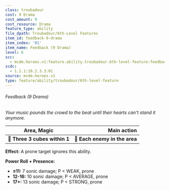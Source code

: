```yaml
---
class: troubadour
cost: 9 Drama
cost_amount: 9
cost_resource: Drama
feature_type: ability
file_dpath: Troubadour/6th-Level Features
item_id: feedback-9-drama
item_index: '01'
item_name: Feedback (9 Drama)
level: 6
scc:
  - mcdm.heroes.v1:feature.ability.troubadour.6th-level-feature:feedback-9-drama
scdc:
  - 1.1.1:10.2.3.3:01
source: mcdm.heroes.v1
type: feature/ability/troubadour/6th-level-feature
---
```


###### Feedback (9 Drama)

*Your music pounds the crowd to the beat until their hearts can't stand it anymore.*

| **Area, Magic**               |               **Main action** |
| ----------------------------- | ----------------------------: |
| **📏 Three 3 cubes within 1** | **🎯 Each enemy in the area** |

**Effect:** A prone target ignores this ability.

**Power Roll + Presence:**

- **≤11:** 7 sonic damage; P < WEAK, prone
- **12-16:** 10 sonic damage; P < AVERAGE, prone
- **17+:** 13 sonic damage; P < STRONG, prone
